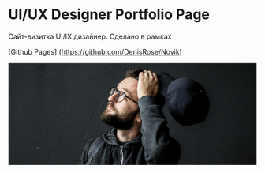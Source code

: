 # UI/UX Designer Portfolio Page #

Сайт-визитка UI/IX дизайнер. Сделано в рамках 




[Github Pages] (https://github.com/DenisRose/Novik)

![Скриншот сайта](./imgs/novik.png)